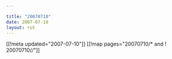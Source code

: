 ```yaml
---

title: "20070710"
date: 2007-07-10
layout: rut
---
```


[[!meta updated="2007-07-10"]]
[[!map pages="20070710/* and ! 20070710/*/*"]]
